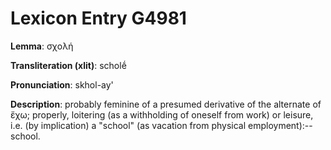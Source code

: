 # Lexicon Entry G4981

**Lemma**: σχολή

**Transliteration (xlit)**: scholḗ

**Pronunciation**: skhol-ay'

**Description**:
probably feminine of a presumed derivative of the alternate of ἔχω; properly, loitering (as a withholding of oneself from work) or leisure, i.e. (by implication) a "school" (as vacation from physical employment):--school.
